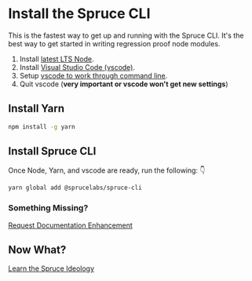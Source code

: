 # Install the Spruce CLI

This is the fastest way to get up and running with the Spruce CLI. It's the best way to get started in writing regression proof node modules.

1. Install <a href="https://nodejs.org/en/">latest LTS Node</a>.
3. Install <a href="https://code.visualstudio.com">Visual Studio Code (vscode)</a>.
4. Setup <a href="https://code.visualstudio.com/docs/setup/mac#_launching-from-the-command-line">vscode to work through command line</a>.
5. Quit vscode (**very important or vscode won't get new settings**)

## Install Yarn

```bash
npm install -g yarn
```

## Install Spruce CLI

Once Node, Yarn, and vscode are ready, run the following: 👇

```bash
yarn global add @sprucelabs/spruce-cli
```

### Something Missing?

<div class="grid-buttons">
    <a class="btn" href="https://forms.gle/2ZMtwUxg1egV8sHT8">Request Documentation Enhancement</a>
</div>

## Now What?

<div class="grid-buttons">
    <a class="btn" href="{{ '/ideology/' | url }}">Learn the Spruce Ideology</a>
</div>

